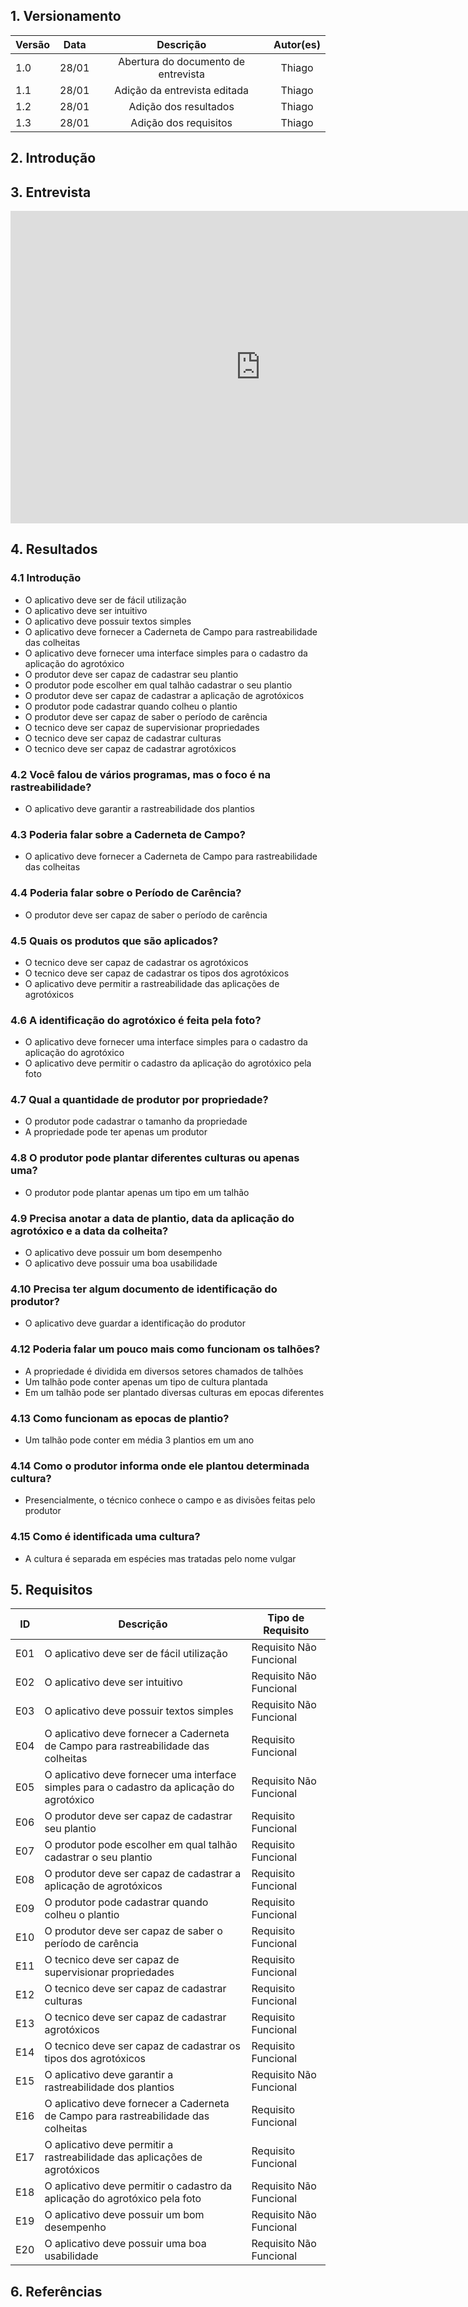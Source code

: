 ## 1. Versionamento

|Versão|Data|Descrição|Autor(es)|
|------|----|---------|---------|
|1.0|28/01|<center>Abertura do documento de entrevista</center>|<center>Thiago</center>|
|1.1|28/01|<center>Adição da entrevista editada</center>|<center>Thiago</center>|
|1.2|28/01|<center>Adição dos resultados</center>|<center>Thiago</center>|
|1.3|28/01|<center>Adição dos requisitos</center>|<center>Thiago</center>|

## 2. Introdução

## 3. Entrevista
<iframe width="800" height="500" src="https://www.youtube.com/embed/UyjA6WF295g" title="YouTube video player" frameborder="0" allow="accelerometer; autoplay; clipboard-write; encrypted-media; gyroscope; picture-in-picture" allowfullscreen></iframe>

## 4. Resultados
### 4.1 Introdução

- O aplicativo deve ser de fácil utilização
- O aplicativo deve ser intuitivo
- O aplicativo deve possuir textos simples
- O aplicativo deve fornecer a Caderneta de Campo para rastreabilidade das colheitas
- O aplicativo deve fornecer uma interface simples para o cadastro da aplicação do agrotóxico
- O produtor deve ser capaz de cadastrar seu plantio
- O produtor pode escolher em qual talhão cadastrar o seu plantio
- O produtor deve ser capaz de cadastrar a aplicação de agrotóxicos
- O produtor pode cadastrar quando colheu o plantio
- O produtor deve ser capaz de saber o período de carência
- O tecnico deve ser capaz de supervisionar propriedades
- O tecnico deve ser capaz de cadastrar culturas
- O tecnico deve ser capaz de cadastrar agrotóxicos
    
### 4.2 Você falou de vários programas, mas o foco é na rastreabilidade?
    
- O aplicativo deve garantir a rastreabilidade dos plantios

### 4.3 Poderia falar sobre a Caderneta de Campo?

- O aplicativo deve fornecer a Caderneta de Campo para rastreabilidade das colheitas

### 4.4 Poderia falar sobre o Período de Carência?

- O produtor deve ser capaz de saber o período de carência

### 4.5 Quais os produtos que são aplicados?

 - O tecnico deve ser capaz de cadastrar os agrotóxicos
 - O tecnico deve ser capaz de cadastrar os tipos dos agrotóxicos
 - O aplicativo deve permitir a rastreabilidade das aplicações de agrotóxicos

### 4.6 A identificação do agrotóxico é feita pela foto?

- O aplicativo deve fornecer uma interface simples para o cadastro da aplicação do agrotóxico
- O aplicativo deve permitir o cadastro da aplicação do agrotóxico pela foto        

### 4.7 Qual a quantidade de produtor por propriedade?
    
- O produtor pode cadastrar o tamanho da propriedade
- A propriedade pode ter apenas um produtor

### 4.8 O produtor pode plantar diferentes culturas ou apenas uma?

- O produtor pode plantar apenas um tipo em um talhão

### 4.9 Precisa anotar a data de plantio, data da aplicação do agrotóxico e a data da colheita?

- O aplicativo deve possuir um bom desempenho
- O aplicativo deve possuir uma boa usabilidade

### 4.10  Precisa ter algum documento de identificação do produtor?  

- O aplicativo deve guardar a identificação do produtor

### 4.12 Poderia falar um pouco mais como funcionam os talhões?

- A propriedade é dividida em diversos setores chamados de talhões
- Um talhão pode conter apenas um tipo de cultura plantada
- Em um talhão pode ser plantado diversas culturas em epocas diferentes

### 4.13 Como funcionam as epocas de plantio?

- Um talhão pode conter em média 3 plantios em um ano

### 4.14 Como o produtor informa onde ele plantou determinada cultura?

- Presencialmente, o técnico conhece o campo e as divisões feitas pelo produtor

### 4.15 Como é identificada uma cultura?

- A cultura é separada em espécies mas tratadas pelo nome vulgar

## 5. Requisitos

|ID|Descrição|Tipo de Requisito
|--|--|--|
|E01|O aplicativo deve ser de fácil utilização|Requisito Não Funcional|
|E02|O aplicativo deve ser intuitivo|Requisito Não Funcional|
|E03|O aplicativo deve possuir textos simples|Requisito Não Funcional|
|E04|O aplicativo deve fornecer a Caderneta de Campo para rastreabilidade das colheitas|Requisito Funcional|
|E05|O aplicativo deve fornecer uma interface simples para o cadastro da aplicação do agrotóxico|Requisito Não Funcional|
|E06|O produtor deve ser capaz de cadastrar seu plantio|Requisito Funcional|
|E07|O produtor pode escolher em qual talhão cadastrar o seu plantio|Requisito Funcional|
|E08|O produtor deve ser capaz de cadastrar a aplicação de agrotóxicos|Requisito Funcional|
|E09|O produtor pode cadastrar quando colheu o plantio|Requisito Funcional|
|E10|O produtor deve ser capaz de saber o período de carência|Requisito Funcional|
|E11|O tecnico deve ser capaz de supervisionar propriedades|Requisito Funcional|
|E12|O tecnico deve ser capaz de cadastrar culturas|Requisito Funcional|
|E13|O tecnico deve ser capaz de cadastrar agrotóxicos|Requisito Funcional|
|E14|O tecnico deve ser capaz de cadastrar os tipos dos agrotóxicos|Requisito Funcional|
|E15|O aplicativo deve garantir a rastreabilidade dos plantios|Requisito Não Funcional|
|E16|O aplicativo deve fornecer a Caderneta de Campo para rastreabilidade das colheitas|Requisito Funcional|
|E17|O aplicativo deve permitir a rastreabilidade das aplicações de agrotóxicos|Requisito Funcional|
|E18|O aplicativo deve permitir o cadastro da aplicação do agrotóxico pela foto|Requisito Não Funcional|
|E19|O aplicativo deve possuir um bom desempenho|Requisito Não Funcional|
|E20|O aplicativo deve possuir uma boa usabilidade|Requisito Não Funcional|

## 6. Referências

